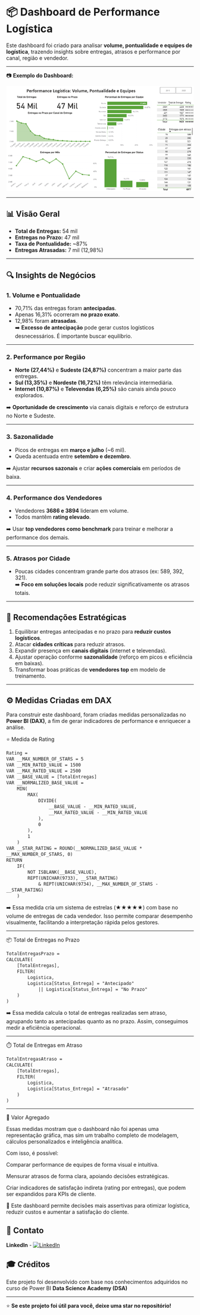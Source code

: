# 📦 Dashboard de Performance Logística

Este dashboard foi criado para analisar **volume, pontualidade e equipes de logística**, trazendo insights sobre entregas, atrasos e performance por canal, região e vendedor.

---
📷 **Exemplo do Dashboard:**  

![performance_logistica](Image/logistica.png)  

---
## 📊 Visão Geral

- **Total de Entregas:** 54 mil  
- **Entregas no Prazo:** 47 mil  
- **Taxa de Pontualidade:** ~87%  
- **Entregas Atrasadas:** 7 mil (12,98%)  

---

## 🔍 Insights de Negócios

### 1. Volume e Pontualidade
- 70,71% das entregas foram **antecipadas**.  
- Apenas 16,31% ocorreram **no prazo exato**.  
- 12,98% foram **atrasadas**.  
➡️ **Excesso de antecipação** pode gerar custos logísticos desnecessários. É importante buscar equilíbrio.

---

### 2. Performance por Região
- **Norte (27,44%)** e **Sudeste (24,87%)** concentram a maior parte das entregas.  
- **Sul (13,35%)** e **Nordeste (16,72%)** têm relevância intermediária.  
- **Internet (10,87%)** e **Televendas (6,25%)** são canais ainda pouco explorados.  

➡️ **Oportunidade de crescimento** via canais digitais e reforço de estrutura no Norte e Sudeste.

---

### 3. Sazonalidade
- Picos de entregas em **março e julho** (~6 mil).  
- Queda acentuada entre **setembro e dezembro**.  

➡️ Ajustar **recursos sazonais** e criar **ações comerciais** em períodos de baixa.

---

### 4. Performance dos Vendedores
- Vendedores **3686 e 3894** lideram em volume.  
- Todos mantêm **rating elevado**.  

➡️ Usar **top vendedores como benchmark** para treinar e melhorar a performance dos demais.

---

### 5. Atrasos por Cidade
- Poucas cidades concentram grande parte dos atrasos (ex: 589, 392, 321).  
➡️ **Foco em soluções locais** pode reduzir significativamente os atrasos totais.

---

## 🎯 Recomendações Estratégicas
1. Equilibrar entregas antecipadas e no prazo para **reduzir custos logísticos**.  
2. Atacar **cidades críticas** para reduzir atrasos.  
3. Expandir presença em **canais digitais** (internet e televendas).  
4. Ajustar operação conforme **sazonalidade** (reforço em picos e eficiência em baixas).  
5. Transformar boas práticas de **vendedores top** em modelo de treinamento.  

---

## ⚙️ Medidas Criadas em DAX

Para construir este dashboard, foram criadas medidas personalizadas no **Power BI (DAX)**, a fim de gerar indicadores de performance e enriquecer a análise.

⭐ Medida de Rating
```
Rating =
VAR __MAX_NUMBER_OF_STARS = 5
VAR __MIN_RATED_VALUE = 1500
VAR __MAX_RATED_VALUE = 2500
VAR __BASE_VALUE = [TotalEntregas]
VAR __NORMALIZED_BASE_VALUE =
    MIN(
        MAX(
            DIVIDE(
                __BASE_VALUE - __MIN_RATED_VALUE,
                __MAX_RATED_VALUE - __MIN_RATED_VALUE
            ),
            0
        ),
        1
    )
VAR __STAR_RATING = ROUND(__NORMALIZED_BASE_VALUE * __MAX_NUMBER_OF_STARS, 0)
RETURN
    IF(
        NOT ISBLANK(__BASE_VALUE),
        REPT(UNICHAR(9733), __STAR_RATING)
            & REPT(UNICHAR(9734), __MAX_NUMBER_OF_STARS - __STAR_RATING)
    )
```
➡️ Essa medida cria um sistema de estrelas (★★★★★) com base no volume de entregas de cada vendedor.
Isso permite comparar desempenho visualmente, facilitando a interpretação rápida pelos gestores.

---


📦 Total de Entregas no Prazo
```
TotalEntregasPrazo =
CALCULATE(
    [TotalEntregas],
    FILTER(
        Logistica,
        Logistica[Status_Entrega] = "Antecipado"
            || Logistica[Status_Entrega] = "No Prazo"
    )
)
```
➡️ Essa medida calcula o total de entregas realizadas sem atraso, agrupando tanto as antecipadas quanto as no prazo.
Assim, conseguimos medir a eficiência operacional.


---

⏱️ Total de Entregas em Atraso

```
TotalEntregasAtraso =
CALCULATE(
    [TotalEntregas],
    FILTER(
        Logistica,
        Logistica[Status_Entrega] = "Atrasado"
    )
)
```
---
🚀 Valor Agregado

Essas medidas mostram que o dashboard não foi apenas uma representação gráfica, mas sim um trabalho completo de modelagem, cálculos personalizados e inteligência analítica.

Com isso, é possível:

Comparar performance de equipes de forma visual e intuitiva.

Mensurar atrasos de forma clara, apoiando decisões estratégicas.

Criar indicadores de satisfação indireta (rating por entregas), que podem ser expandidos para KPIs de cliente.

📌 Este dashboard permite decisões mais assertivas para otimizar logística, reduzir custos e aumentar a satisfação do cliente.

## 📧 Contato
**LinkedIn** - [![LinkedIn](https://img.shields.io/badge/LinkedIn-Connect-blue?style=flat-square&logo=linkedin)](https://linkedin.com/in/nathannysoares)


## 🎓 Créditos
Este projeto foi desenvolvido com base nos conhecimentos adquiridos no curso de Power BI **Data Science Academy (DSA)**

---
⭐ **Se este projeto foi útil para você, deixe uma star no repositório!**

